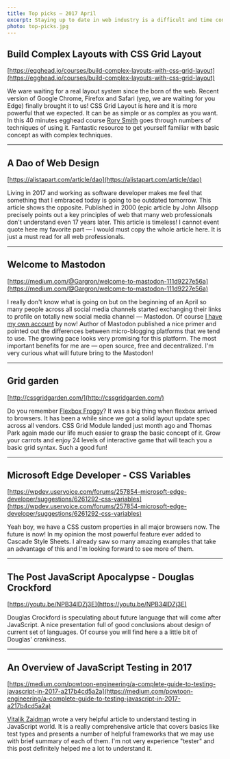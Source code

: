 ```yaml
---
title: Top picks — 2017 April
excerpt: Staying up to date in web industry is a difficult and time consuming task. I would like to share with you my top finds from the past month.
photo: top-picks.jpg
---
```


## Build Complex Layouts with CSS Grid Layout

[https://egghead.io/courses/build-complex-layouts-with-css-grid-layout](https://egghead.io/courses/build-complex-layouts-with-css-grid-layout)

We ware waiting for a real layout system since the born of the web. Recent version of Google Chrome, Firefox and Safari (yep, we are waiting for you Edge) finally brought it to us! CSS Grid Layout is here and it is more powerful that we expected. It can be as simple or as complex as you want. In this 40 minutes egghead course [Rory Smith](https://twitter.com/alan0buchanan) goes through numbers of techniques of using it. Fantastic resource to get yourself familiar with basic concept as with complex techniques.

- - -

## A Dao of Web Design

[https://alistapart.com/article/dao](https://alistapart.com/article/dao)

Living in 2017 and working as software developer makes me feel that something that I embraced today is going to be outdated tomorrow. This article shows the opposite. Published in 2000 (epic article by John Allsopp precisely points out a key principles of web that many web professionals don't understand even 17 years later. This article is timeless! I cannot event quote here my favorite part — I would must copy the whole article here. It is just a must read for all web professionals.

- - -

## Welcome to Mastodon

[https://medium.com/@Gargron/welcome-to-mastodon-111d9227e56a](https://medium.com/@Gargron/welcome-to-mastodon-111d9227e56a)

I really don't know what is going on but on the beginning of an April so many people across all social media channels started exchanging their links to profile on totally new social media channel — Mastodon. Of course [I have my own account](https://mastodon.social/@pawelgrzybek) by now! Author of Mastodon published a nice primer and pointed out the differences between micro-blogging platforms that we tend to use. The growing pace looks very promising for this platform. The most important benefits for me are — open source, free and decentralized. I'm very curious what will future bring to the Mastodon!


- - -

## Grid garden

[http://cssgridgarden.com/](http://cssgridgarden.com/)

Do you remember [Flexbox Froggy](http://flexboxfroggy.com/)? It was a big thing when flexbox arrived to browsers. It has been a while since we got a solid layout update spec across all vendors. CSS Grid Module landed just month ago and Thomas Park again made our life much easier to grasp the basic concept of it. Grow your carrots and enjoy 24 levels of interactive game that will teach you a basic grid syntax. Such a good fun!

- - -

## Microsoft Edge Developer - CSS Variables

[https://wpdev.uservoice.com/forums/257854-microsoft-edge-developer/suggestions/6261292-css-variables](https://wpdev.uservoice.com/forums/257854-microsoft-edge-developer/suggestions/6261292-css-variables)

Yeah boy, we have a CSS custom properties in all major browsers now. The future is now! In my opinion the most powerful feature ever added to Cascade Style Sheets. I already saw so many amazing examples that take an advantage of this and I'm looking forward to see more of them.

- - -

## The Post JavaScript Apocalypse - Douglas Crockford

[https://youtu.be/NPB34lDZj3E](https://youtu.be/NPB34lDZj3E)

Douglas Crockford is speculating about future language that will come after JavaScript. A nice presentation full of good conclusions about design of current set of languages. Of course you will find here a a little bit of Douglas' crankiness.

- - -

## An Overview of JavaScript Testing in 2017
[https://medium.com/powtoon-engineering/a-complete-guide-to-testing-javascript-in-2017-a217b4cd5a2a](https://medium.com/powtoon-engineering/a-complete-guide-to-testing-javascript-in-2017-a217b4cd5a2a)

[Vitalik Zaidman](https://twitter.com/vzaidman) wrote a very helpful article to understand testing in JavaScript world. It is a really comprehensive article that covers basics like test types and presents a number of helpful frameworks that we may use with brief summary of each of them. I'm not very experience "tester" and this post definitely helped me a lot to understand it.
